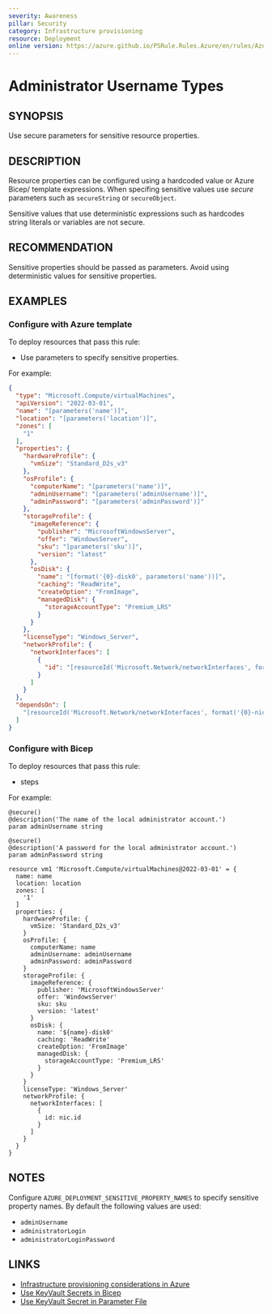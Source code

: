 ```yaml
---
severity: Awareness
pillar: Security
category: Infrastructure provisioning
resource: Deployment
online version: https://azure.github.io/PSRule.Rules.Azure/en/rules/Azure.Deployment.AdminUsername/
---
```


# Administrator Username Types

## SYNOPSIS

Use secure parameters for sensitive resource properties.

## DESCRIPTION

Resource properties can be configured using a hardcoded value or Azure Bicep/ template expressions.
When specifing sensitive values use _secure_ parameters such as `secureString` or `secureObject`.

Sensitive values that use deterministic expressions such as hardcodes string literals or variables are not secure.

## RECOMMENDATION

Sensitive properties should be passed as parameters.
Avoid using deterministic values for sensitive properties.

## EXAMPLES

### Configure with Azure template

To deploy resources that pass this rule:

- Use parameters to specify sensitive properties.

For example:

```json
{
  "type": "Microsoft.Compute/virtualMachines",
  "apiVersion": "2022-03-01",
  "name": "[parameters('name')]",
  "location": "[parameters('location')]",
  "zones": [
    "1"
  ],
  "properties": {
    "hardwareProfile": {
      "vmSize": "Standard_D2s_v3"
    },
    "osProfile": {
      "computerName": "[parameters('name')]",
      "adminUsername": "[parameters('adminUsername')]",
      "adminPassword": "[parameters('adminPassword')]"
    },
    "storageProfile": {
      "imageReference": {
        "publisher": "MicrosoftWindowsServer",
        "offer": "WindowsServer",
        "sku": "[parameters('sku')]",
        "version": "latest"
      },
      "osDisk": {
        "name": "[format('{0}-disk0', parameters('name'))]",
        "caching": "ReadWrite",
        "createOption": "FromImage",
        "managedDisk": {
          "storageAccountType": "Premium_LRS"
        }
      }
    },
    "licenseType": "Windows_Server",
    "networkProfile": {
      "networkInterfaces": [
        {
          "id": "[resourceId('Microsoft.Network/networkInterfaces', format('{0}-nic0', parameters('name')))]"
        }
      ]
    }
  },
  "dependsOn": [
    "[resourceId('Microsoft.Network/networkInterfaces', format('{0}-nic0', parameters('name')))]"
  ]
}
```

### Configure with Bicep

To deploy resources that pass this rule:

- steps

For example:

```bicep
@secure()
@description('The name of the local administrator account.')
param adminUsername string

@secure()
@description('A password for the local administrator account.')
param adminPassword string

resource vm1 'Microsoft.Compute/virtualMachines@2022-03-01' = {
  name: name
  location: location
  zones: [
    '1'
  ]
  properties: {
    hardwareProfile: {
      vmSize: 'Standard_D2s_v3'
    }
    osProfile: {
      computerName: name
      adminUsername: adminUsername
      adminPassword: adminPassword
    }
    storageProfile: {
      imageReference: {
        publisher: 'MicrosoftWindowsServer'
        offer: 'WindowsServer'
        sku: sku
        version: 'latest'
      }
      osDisk: {
        name: '${name}-disk0'
        caching: 'ReadWrite'
        createOption: 'FromImage'
        managedDisk: {
          storageAccountType: 'Premium_LRS'
        }
      }
    }
    licenseType: 'Windows_Server'
    networkProfile: {
      networkInterfaces: [
        {
          id: nic.id
        }
      ]
    }
  }
}
```

## NOTES

Configure `AZURE_DEPLOYMENT_SENSITIVE_PROPERTY_NAMES` to specify sensitive property names.
By default the following values are used:

- `adminUsername`
- `administratorLogin`
- `administratorLoginPassword`

## LINKS

- [Infrastructure provisioning considerations in Azure](https://docs.microsoft.com/azure/architecture/framework/security/deploy-infrastructure)
- [Use KeyVault Secrets in Bicep](https://docs.microsoft.com/azure/azure-resource-manager/bicep/key-vault-parameter)
- [Use KeyVault Secret in Parameter File](https://docs.microsoft.com/azure/azure-resource-manager/templates/template-tutorial-use-key-vault#edit-the-parameters-file)
